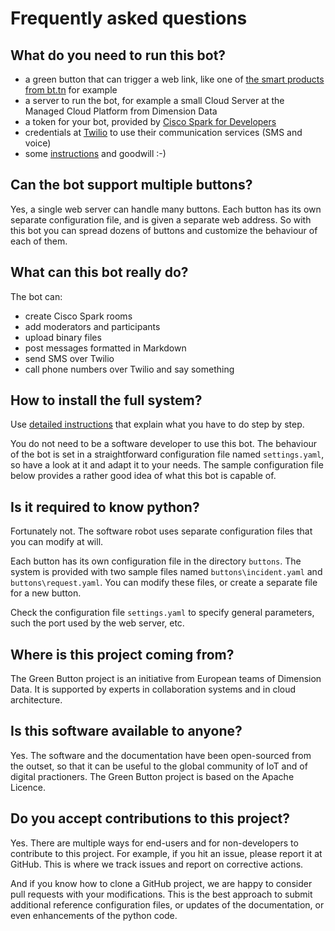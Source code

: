 # Frequently asked questions

## What do you need to run this bot?

* a green button that can trigger a web link, like one of [the smart products from bt.tn](https://bt.tn/shop/) for example
* a server to run the bot, for example a small Cloud Server at the Managed Cloud Platform from Dimension Data
* a token for your bot, provided by [Cisco Spark for Developers](https://developer.ciscospark.com/index.html)
* credentials at [Twilio](https://www.twilio.com) to use their communication services (SMS and voice)
* some [instructions](setup.md) and goodwill :-)

## Can the bot support multiple buttons?

Yes, a single web server can handle many buttons. Each button has its own separate configuration file, and is given a separate
web address. So with this bot you can spread dozens of buttons and customize the behaviour of each of them.

## What can this bot really do?

The bot can:
* create Cisco Spark rooms
* add moderators and participants
* upload binary files
* post messages formatted in Markdown
* send SMS over Twilio
* call phone numbers over Twilio and say something

## How to install the full system?

Use [detailed instructions](setup.md) that explain what you have to do step by step.

You do not need to be a software developer to use this bot. The behaviour of the bot is set in a straightforward configuration file named `settings.yaml`, so have a look at it and adapt it to your needs.
The sample configuration file below provides a rather good idea of what this bot is capable of.

## Is it required to know python?

Fortunately not. The software robot uses separate configuration files that you can modify at will.

Each button has its own configuration file in the directory `buttons`. The system is provided with
two sample files named `buttons\incident.yaml` and `buttons\request.yaml`.
You can modify these files, or create a separate file for a new button.

Check the configuration file `settings.yaml` to specify general parameters, such the port used by the web server, etc.

## Where is this project coming from?

The Green Button project is an initiative from European teams of Dimension Data. It is supported by experts in collaboration systems and in cloud architecture.

## Is this software available to anyone?

Yes. The software and the documentation have been open-sourced from the outset, so that it can be useful to the global community of IoT and of digital practioners. The Green Button project is based on the Apache Licence.

## Do you accept contributions to this project?

Yes. There are multiple ways for end-users and for non-developers to contribute to this project. For example, if you hit an issue, please report it at GitHub. This is where we track issues and report on corrective actions.

And if you know how to clone a GitHub project, we are happy to consider pull requests with your modifications. This is the best approach to submit additional reference configuration files, or updates of the documentation, or even enhancements of the python code.
